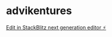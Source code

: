 # advikentures

[Edit in StackBlitz next generation editor ⚡️](https://stackblitz.com/~/github.com/vishalukadv/advikentures)